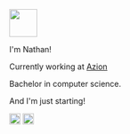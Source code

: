 <img height="50"  src="https://media.giphy.com/media/l1J9uTjO4mqy36gqQ/giphy.gif"/>

I'm Nathan!

Currently working at <a href="https://www.azion.com/en/"> Azion </a>

Bachelor in computer science.

And I'm just starting!

<p>
	<a href="https://twitter.com/nathancarnelos"><img height="20" width="20" src="https://logodownload.org/wp-content/uploads/2014/09/twitter-logo-1.png" alt="Twitter Logo"></a>
	<a  href="https://www.linkedin.com/in/nathan-coutinho-carnelos/"><img height="20" width="20" src="https://imagens.canaltech.com.br/empresas/4142.400.jpg" alt="LinkedIn Logo"></a>
</p>
